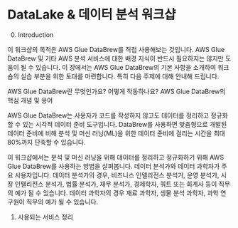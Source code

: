 # DataLake & 데이터 분석 워크샵

0. Introduction



이 워크샵의 목적은 AWS Glue DataBrew를 직접 사용해보는 것입니다. AWS Glue DataBrew 및 기타 AWS 분석 서비스에 대한 배경 지식이 반드시 필요하지는 않지만 도움이 될 수 있습니다.
이 장에서는 AWS Glue DataBrew의 기본 사항을 소개하여 워크숍의 실습 부분을 위한 토대를 마련합니다.
특히 다음 주제에 대해 안내해 드립니다.

AWS Glue DataBrew란 무엇인가요?
어떻게 작동하나요?
AWS Glue DataBrew의 핵심 개념 및 용어

AWS Glue DataBrew는 사용자가 코드를 작성하지 않고도 데이터를 정리하고 정규화할 수 있는 시각적 데이터 준비 도구입니다. DataBrew를 사용하면 맞춤형으로 개발된 데이터 준비에 비해 분석 및 머신 러닝(ML)을 위한 데이터 준비에 걸리는 시간을 최대 80%까지 단축할 수 있습니다.

이 워크샵에서는 분석 및 머신 러닝을 위해 데이터를 정리하고 정규화하기 위해 AWS Glue DataBrew를 사용하는 방법을 살펴봅니다. 데이터 분석가와 데이터 과학자가 주요 사용자입니다. 데이터 분석가의 경우, 비즈니스 인텔리전스 분석가, 운영 분석가, 시장 인텔리전스 분석가, 법률 분석가, 재무 분석가, 경제학자, 쿼트 또는 회계사 등이 직무의 예가 될 수 있습니다. 데이터 과학자의 경우 재료 과학자, 생물 분석 과학자, 과학 연구원이 직무의 예가 될 수 있습니다.

1. 사용되는 서비스 정리